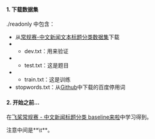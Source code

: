 #### 1. 下载数据集

./readonly 中包含：
- 从[常规赛-中文新闻文本标题分类数据集](https://aistudio.baidu.com/datasetdetail/103654/0)下载
- - dev.txt：用来验证
- - test.txt：这是题目
- - train.txt：这是训练
- stopwords.txt：从[Github](https://github.com/CharyHong/Stopwords/blob/main/stopwords_baidu.txt)中下载的百度停用词

#### 2. 开始之前...

在[飞桨常规赛 - 中文新闻标题分类 baseline来啦](https://aistudio.baidu.com/projectdetail/1709811)中学习得到。

注意中间是**\\t**。